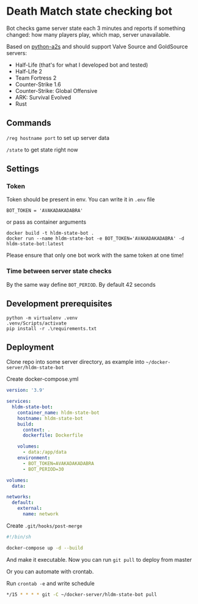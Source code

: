 # Death Match state checking bot

Bot checks game server state each 3 minutes and reports if something changed: how many players play, which map, server unavailable.

Based on [python-a2s](https://github.com/Yepoleb/python-a2s) and should support Valve Source and GoldSource servers:
- Half-Life (that's for what I developed bot and tested)
- Half-Life 2
- Team Fortress 2
- Counter-Strike 1.6
- Counter-Strike: Global Offensive
- ARK: Survival Evolved
- Rust


## Commands

`/reg hostname port` to set up server data

`/state` to get state right now


## Settings

### Token

Token should be present in env. You can write it in `.env` file
```
BOT_TOKEN = 'AVAKADAKADABRA'
```

or pass as container arguments
```
docker build -t hldm-state-bot .
docker run --name hldm-state-bot -e BOT_TOKEN='AVAKADAKADABRA' -d hldm-state-bot:latest
```

Please ensure that only one bot work with the same token at one time!

### Time between server state checks

By the same way define `BOT_PERIOD`. By default 42 seconds


## Development prerequisites

```
python -m virtualenv .venv
.venv/Scripts/activate
pip install -r .\requirements.txt
```


## Deployment

Clone repo into some server directory, as example into `~/docker-server/hldm-state-bot`

Create docker-compose.yml
```yaml
version: '3.9'

services:
  hldm-state-bot:
    container_name: hldm-state-bot
    hostname: hldm-state-bot
    build:
      context: .
      dockerfile: Dockerfile

    volumes:
      - data:/app/data
    environment:
      - BOT_TOKEN=AVAKADAKADABRA
      - BOT_PERIOD=30

volumes:
  data:

networks:
  default:
    external:
      name: network
```

Create `.git/hooks/post-merge`

```bash
#!/bin/sh

docker-compose up -d --build
```

And make it executable. Now you can run `git pull` to deploy from master


Or you can automate with crontab.

Run `crontab -e` and write schedule

```bash
*/15 * * * * git -C ~/docker-server/hldm-state-bot pull
```
